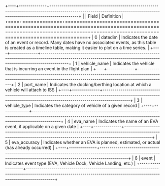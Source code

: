 +----+--------------+--------------------------------------------------------------------------------------------------------------------------------------------------------------------------+
|    | Field        | Definition                                                                                                                                                               |
+====+==============+==========================================================================================================================================================================+
|  0 | datedim      | Indicates the date of an event or record. Many dates have no associated events, as this table is created as a timeline table, making it easier to plot on a time series. |
+----+--------------+--------------------------------------------------------------------------------------------------------------------------------------------------------------------------+
|  1 | vehicle_name | Indicates the vehicle that is incurring an event in the flight plan                                                                                                      |
+----+--------------+--------------------------------------------------------------------------------------------------------------------------------------------------------------------------+
|  2 | port_name    | Indicates the docking/berthing location at which a vehicle will attach to ISS                                                                                            |
+----+--------------+--------------------------------------------------------------------------------------------------------------------------------------------------------------------------+
|  3 | vehicle_type | Indicates the category of vehicle of a given record                                                                                                                      |
+----+--------------+--------------------------------------------------------------------------------------------------------------------------------------------------------------------------+
|  4 | eva_name     | Indicates the name of an EVA event, if applicable on a given date                                                                                                        |
+----+--------------+--------------------------------------------------------------------------------------------------------------------------------------------------------------------------+
|  5 | eva_accuracy | Indicates whether an EVA is planned, estimated, or actual (has already occurred)                                                                                         |
+----+--------------+--------------------------------------------------------------------------------------------------------------------------------------------------------------------------+
|  6 | event        | Indicates event type (EVA, Vehicle Dock, Vehicle Landing, etc.)                                                                                                          |
+----+--------------+--------------------------------------------------------------------------------------------------------------------------------------------------------------------------+